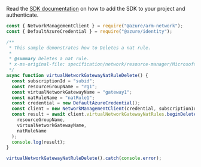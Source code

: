 Read the [SDK documentation](https://github.com/Azure/azure-sdk-for-js/blob/%40azure%2Farm-network_27.0.0/sdk/network/arm-network/README.md) on how to add the SDK to your project and authenticate.

```javascript
const { NetworkManagementClient } = require("@azure/arm-network");
const { DefaultAzureCredential } = require("@azure/identity");

/**
 * This sample demonstrates how to Deletes a nat rule.
 *
 * @summary Deletes a nat rule.
 * x-ms-original-file: specification/network/resource-manager/Microsoft.Network/stable/2021-05-01/examples/VirtualNetworkGatewayNatRuleDelete.json
 */
async function virtualNetworkGatewayNatRuleDelete() {
  const subscriptionId = "subid";
  const resourceGroupName = "rg1";
  const virtualNetworkGatewayName = "gateway1";
  const natRuleName = "natRule1";
  const credential = new DefaultAzureCredential();
  const client = new NetworkManagementClient(credential, subscriptionId);
  const result = await client.virtualNetworkGatewayNatRules.beginDeleteAndWait(
    resourceGroupName,
    virtualNetworkGatewayName,
    natRuleName
  );
  console.log(result);
}

virtualNetworkGatewayNatRuleDelete().catch(console.error);
```
